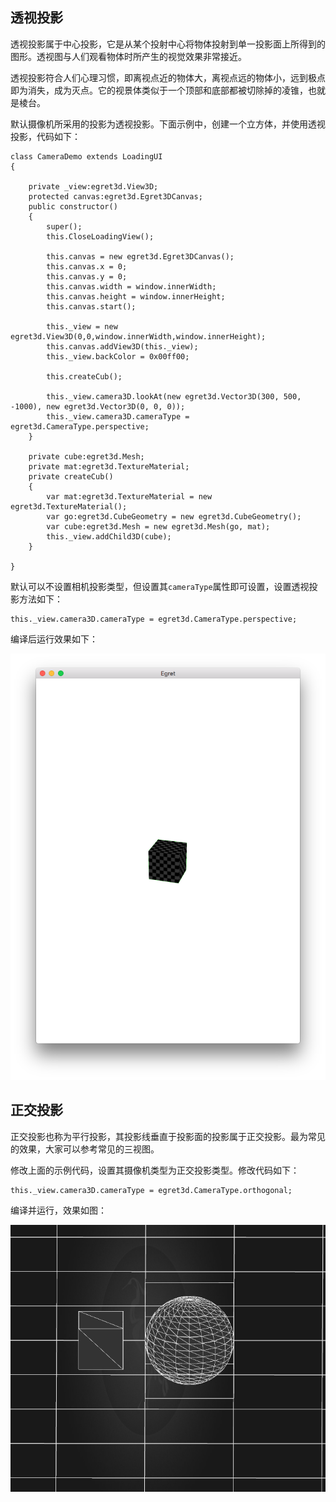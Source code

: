 
## 透视投影

透视投影属于中心投影，它是从某个投射中心将物体投射到单一投影面上所得到的图形。透视图与人们观看物体时所产生的视觉效果非常接近。

透视投影符合人们心理习惯，即离视点近的物体大，离视点远的物体小，远到极点即为消失，成为灭点。它的视景体类似于一个顶部和底部都被切除掉的凌锥，也就是棱台。

默认摄像机所采用的投影为透视投影。下面示例中，创建一个立方体，并使用透视投影，代码如下：

```
class CameraDemo extends LoadingUI
{

    private _view:egret3d.View3D;
    protected canvas:egret3d.Egret3DCanvas;
    public constructor()
    {
        super();
        this.CloseLoadingView();

        this.canvas = new egret3d.Egret3DCanvas();
        this.canvas.x = 0;
        this.canvas.y = 0;
        this.canvas.width = window.innerWidth;
        this.canvas.height = window.innerHeight;
        this.canvas.start();
        
        this._view = new egret3d.View3D(0,0,window.innerWidth,window.innerHeight);
        this.canvas.addView3D(this._view);
        this._view.backColor = 0x00ff00;

        this.createCub();

        this._view.camera3D.lookAt(new egret3d.Vector3D(300, 500, -1000), new egret3d.Vector3D(0, 0, 0));
        this._view.camera3D.cameraType = egret3d.CameraType.perspective;
    }

    private cube:egret3d.Mesh;
    private mat:egret3d.TextureMaterial;
    private createCub()
    {
        var mat:egret3d.TextureMaterial = new egret3d.TextureMaterial();
        var go:egret3d.CubeGeometry = new egret3d.CubeGeometry();
        var cube:egret3d.Mesh = new egret3d.Mesh(go, mat);
        this._view.addChild3D(cube);
    }

}
```

默认可以不设置相机投影类型，但设置其`cameraType`属性即可设置，设置透视投影方法如下：

```
this._view.camera3D.cameraType = egret3d.CameraType.perspective;
```

编译后运行效果如下：

![](575cd2638477e.png)

## 正交投影

正交投影也称为平行投影，其投影线垂直于投影面的投影属于正交投影。最为常见的效果，大家可以参考常见的三视图。

修改上面的示例代码，设置其摄像机类型为正交投影类型。修改代码如下：

```
this._view.camera3D.cameraType = egret3d.CameraType.orthogonal;
```

编译并运行，效果如图：

![](575cd2639785e.png)
